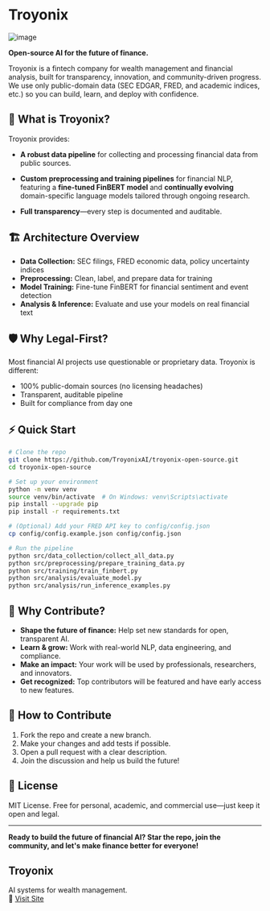 # Troyonix


![image](https://github.com/user-attachments/assets/602fddad-031c-4d07-9e74-d71580cb74b0)


**Open-source AI for the future of finance.**

Troyonix is a fintech company for wealth management and financial analysis, built for transparency, innovation, and community-driven progress. We use only public-domain data (SEC EDGAR, FRED, and academic indices, etc.) so you can build, learn, and deploy with confidence.

## 🚀 What is Troyonix?
Troyonix provides:
- **A robust data pipeline** for collecting and processing financial data from public sources.
- **Custom preprocessing and training pipelines** for financial NLP, featuring a **fine-tuned FinBERT model** and **continually evolving** domain-specific language models tailored through ongoing research.

- **Full transparency**—every step is documented and auditable.

## 🏗️ Architecture Overview
- **Data Collection:** SEC filings, FRED economic data, policy uncertainty indices
- **Preprocessing:** Clean, label, and prepare data for training
- **Model Training:** Fine-tune FinBERT for financial sentiment and event detection
- **Analysis & Inference:** Evaluate and use your models on real financial text

## 🛡️ Why Legal-First?
Most financial AI projects use questionable or proprietary data. Troyonix is different:
- 100% public-domain sources (no licensing headaches)
- Transparent, auditable pipeline
- Built for compliance from day one

## ⚡ Quick Start
```bash
# Clone the repo
git clone https://github.com/TroyonixAI/troyonix-open-source.git
cd troyonix-open-source

# Set up your environment
python -m venv venv
source venv/bin/activate  # On Windows: venv\Scripts\activate
pip install --upgrade pip
pip install -r requirements.txt

# (Optional) Add your FRED API key to config/config.json
cp config/config.example.json config/config.json

# Run the pipeline
python src/data_collection/collect_all_data.py
python src/preprocessing/prepare_training_data.py
python src/training/train_finbert.py
python src/analysis/evaluate_model.py
python src/analysis/run_inference_examples.py
```

## 🌟 Why Contribute?
- **Shape the future of finance:** Help set new standards for open, transparent AI.
- **Learn & grow:** Work with real-world NLP, data engineering, and compliance.
- **Make an impact:** Your work will be used by professionals, researchers, and innovators.
- **Get recognized:** Top contributors will be featured and have early access to new features.

## 🤝 How to Contribute
1. Fork the repo and create a new branch.
2. Make your changes and add tests if possible.
3. Open a pull request with a clear description.
4. Join the discussion and help us build the future!

## 📄 License
MIT License. Free for personal, academic, and commercial use—just keep it open and legal.

---

**Ready to build the future of financial AI? Star the repo, join the community, and let's make finance better for everyone!**



## Troyonix
AI systems for wealth management.  
🔗 [Visit Site](https://troyonix.com)
<!-- trigger CI for public workflow test -->
